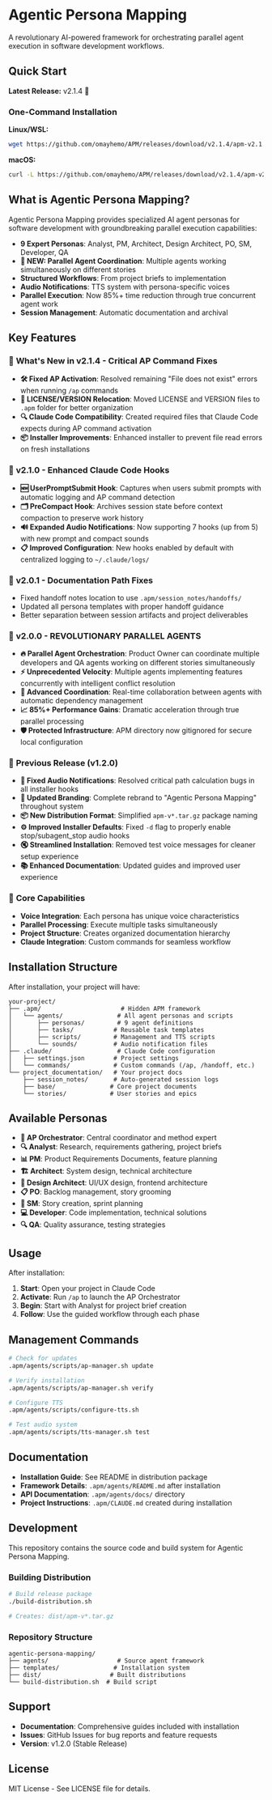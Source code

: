 # Agentic Persona Mapping

A revolutionary AI-powered framework for orchestrating parallel agent execution in software development workflows.

## Quick Start

**Latest Release:** v2.1.4 🚀

### One-Command Installation

**Linux/WSL:**
```bash
wget https://github.com/omayhemo/APM/releases/download/v2.1.4/apm-v2.1.4.tar.gz && tar -xzf apm-v2.1.4.tar.gz && cd apm-v2.1.4 && ./installer/install.sh
```

**macOS:**
```bash
curl -L https://github.com/omayhemo/APM/releases/download/v2.1.4/apm-v2.1.4.tar.gz | tar -xz && ./installer/install.sh
```

## What is Agentic Persona Mapping?

Agentic Persona Mapping provides specialized AI agent personas for software development with groundbreaking parallel execution capabilities:

- **9 Expert Personas**: Analyst, PM, Architect, Design Architect, PO, SM, Developer, QA
- **🎯 NEW: Parallel Agent Coordination**: Multiple agents working simultaneously on different stories
- **Structured Workflows**: From project briefs to implementation
- **Audio Notifications**: TTS system with persona-specific voices  
- **Parallel Execution**: Now 85%+ time reduction through true concurrent agent work
- **Session Management**: Automatic documentation and archival

## Key Features

### 🔧 **What's New in v2.1.4 - Critical AP Command Fixes**
- **🛠️ Fixed AP Activation**: Resolved remaining "File does not exist" errors when running `/ap` commands
- **📁 LICENSE/VERSION Relocation**: Moved LICENSE and VERSION files to `.apm` folder for better organization
- **🔍 Claude Code Compatibility**: Created required files that Claude Code expects during AP command activation
- **📦 Installer Improvements**: Enhanced installer to prevent file read errors on fresh installations

### 🎯 **v2.1.0 - Enhanced Claude Code Hooks**
- **🆕 UserPromptSubmit Hook**: Captures when users submit prompts with automatic logging and AP command detection
- **🗂️ PreCompact Hook**: Archives session state before context compaction to preserve work history
- **🔊 Expanded Audio Notifications**: Now supporting 7 hooks (up from 5) with new prompt and compact sounds
- **📋 Improved Configuration**: New hooks enabled by default with centralized logging to `~/.claude/logs/`

### 🔧 **v2.0.1 - Documentation Path Fixes**
- Fixed handoff notes location to use `.apm/session_notes/handoffs/`
- Updated all persona templates with proper handoff guidance
- Better separation between session artifacts and project deliverables

### 🚀 **v2.0.0 - REVOLUTIONARY PARALLEL AGENTS**
- **🔥 Parallel Agent Orchestration**: Product Owner can coordinate multiple developers and QA agents working on different stories simultaneously
- **⚡ Unprecedented Velocity**: Multiple agents implementing features concurrently with intelligent conflict resolution
- **🎪 Advanced Coordination**: Real-time collaboration between agents with automatic dependency management
- **📈 85%+ Performance Gains**: Dramatic acceleration through true parallel processing
- **🛡️ Protected Infrastructure**: APM directory now gitignored for secure local configuration

### 🔄 **Previous Release (v1.2.0)**
- **🔧 Fixed Audio Notifications**: Resolved critical path calculation bugs in all installer hooks
- **🎨 Updated Branding**: Complete rebrand to "Agentic Persona Mapping" throughout system
- **📦 New Distribution Format**: Simplified `apm-v*.tar.gz` package naming
- **⚙️ Improved Installer Defaults**: Fixed `-d` flag to properly enable stop/subagent_stop audio hooks
- **🔇 Streamlined Installation**: Removed test voice messages for cleaner setup experience
- **📚 Enhanced Documentation**: Updated guides and improved user experience

### 🎯 **Core Capabilities**
- **Voice Integration**: Each persona has unique voice characteristics
- **Parallel Processing**: Execute multiple tasks simultaneously
- **Project Structure**: Creates organized documentation hierarchy
- **Claude Integration**: Custom commands for seamless workflow

## Installation Structure

After installation, your project will have:

```
your-project/
├── .apm/                      # Hidden APM framework
│   └── agents/               # All agent personas and scripts
│       ├── personas/         # 9 agent definitions  
│       ├── tasks/           # Reusable task templates
│       ├── scripts/         # Management and TTS scripts
│       └── sounds/          # Audio notification files
├── .claude/                  # Claude Code configuration
│   ├── settings.json        # Project settings
│   └── commands/            # Custom commands (/ap, /handoff, etc.)
└── project_documentation/   # Your project docs
    ├── session_notes/       # Auto-generated session logs
    ├── base/               # Core project documents
    └── stories/            # User stories and epics
```

## Available Personas

- **🎯 AP Orchestrator**: Central coordinator and method expert
- **🔍 Analyst**: Research, requirements gathering, project briefs  
- **📊 PM**: Product Requirements Documents, feature planning
- **🏗️ Architect**: System design, technical architecture
- **🎨 Design Architect**: UI/UX design, frontend architecture
- **📋 PO**: Backlog management, story grooming
- **🏃 SM**: Story creation, sprint planning
- **💻 Developer**: Code implementation, technical solutions
- **🔍 QA**: Quality assurance, testing strategies

## Usage

After installation:

1. **Start**: Open your project in Claude Code
2. **Activate**: Run `/ap` to launch the AP Orchestrator
3. **Begin**: Start with Analyst for project brief creation
4. **Follow**: Use the guided workflow through each phase

## Management Commands

```bash
# Check for updates
.apm/agents/scripts/ap-manager.sh update

# Verify installation
.apm/agents/scripts/ap-manager.sh verify

# Configure TTS
.apm/agents/scripts/configure-tts.sh

# Test audio system
.apm/agents/scripts/tts-manager.sh test
```

## Documentation

- **Installation Guide**: See README in distribution package
- **Framework Details**: `.apm/agents/README.md` after installation
- **API Documentation**: `.apm/agents/docs/` directory
- **Project Instructions**: `.apm/CLAUDE.md` created during installation

## Development

This repository contains the source code and build system for Agentic Persona Mapping.

### Building Distribution

```bash
# Build release package
./build-distribution.sh

# Creates: dist/apm-v*.tar.gz
```

### Repository Structure

```
agentic-persona-mapping/
├── agents/                   # Source agent framework
├── templates/               # Installation system
├── dist/                   # Built distributions
└── build-distribution.sh  # Build script
```

## Support

- **Documentation**: Comprehensive guides included with installation
- **Issues**: GitHub Issues for bug reports and feature requests
- **Version**: v1.2.0 (Stable Release)

## License

MIT License - See LICENSE file for details.